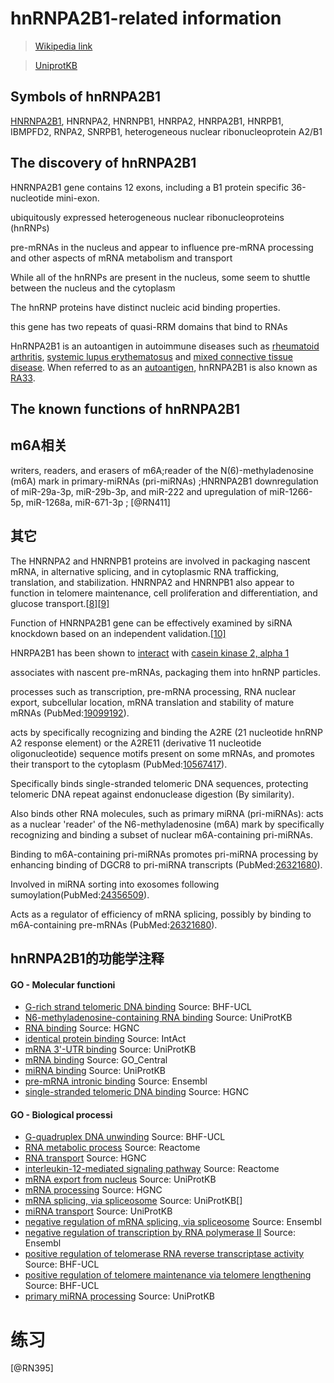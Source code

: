# hnRNPA2B1-related information
> [Wikipedia link](https://en.wikipedia.org/wiki/HNRNPA2B1)

> [UniprotKB](https://www.uniprot.org/uniprot/P22626)

## Symbols of hnRNPA2B1

[HNRNPA2B1](https://www.genenames.org/cgi-bin/gene_symbol_report?hgnc_id=5033), HNRNPA2, HNRNPB1, HNRPA2, HNRPA2B1, HNRPB1, IBMPFD2, RNPA2, SNRPB1, heterogeneous nuclear ribonucleoprotein A2/B1

## The discovery of hnRNPA2B1

HNRNPA2B1 gene contains 12 exons, including a B1 protein specific 36-nucleotide mini-exon.

ubiquitously expressed heterogeneous nuclear ribonucleoproteins (hnRNPs)

pre-mRNAs in the nucleus and appear to influence pre-mRNA processing and other aspects of mRNA metabolism and transport

While all of the hnRNPs are present in the nucleus, some seem to shuttle between the nucleus and the cytoplasm

The hnRNP proteins have distinct nucleic acid binding properties. 

this gene has two repeats of quasi-RRM domains that bind to RNAs

HnRNPA2B1 is an autoantigen in autoimmune diseases such as [rheumatoid arthritis](https://en.wikipedia.org/wiki/Rheumatoid_arthritis), [systemic lupus erythematosus](https://en.wikipedia.org/wiki/Systemic_lupus_erythematosus) and [mixed connective tissue disease](https://en.wikipedia.org/wiki/Mixed_connective_tissue_disease). When referred to as an [autoantigen](https://en.wikipedia.org/wiki/Autoantigen), hnRNPA2B1 is also known as [RA33](https://en.wikipedia.org/wiki/RA33).

## The known functions of hnRNPA2B1

## m6A相关

writers, readers, and erasers of m6A;reader of the N(6)-methyladenosine (m6A) mark in primary-miRNAs (pri-miRNAs) ;HNRNPA2B1 downregulation of miR-29a-3p, miR-29b-3p, and miR-222 and upregulation of miR-1266-5p, miR-1268a, miR-671-3p ; [@RN411]





## 其它

The HNRNPA2 and HNRNPB1 proteins are involved in packaging nascent mRNA, in alternative splicing, and in cytoplasmic RNA trafficking, translation, and stabilization. HNRNPA2 and HNRNPB1 also appear to function in telomere maintenance, cell proliferation and differentiation, and glucose transport.[[8\]](https://en.wikipedia.org/wiki/HNRNPA2B1#cite_note-8)[[9\]](https://en.wikipedia.org/wiki/HNRNPA2B1#cite_note-9)

Function of HNRNPA2B1 gene can be effectively examined by siRNA knockdown based on an independent validation.[[10\]](https://en.wikipedia.org/wiki/HNRNPA2B1#cite_note-10)

HNRPA2B1 has been shown to [interact](https://en.wikipedia.org/wiki/Protein-protein_interaction) with [casein kinase 2, alpha 1](https://en.wikipedia.org/wiki/Casein_kinase_2,_alpha_1)

associates with nascent pre-mRNAs, packaging them into hnRNP particles.

processes such as transcription, pre-mRNA processing, RNA nuclear export, subcellular location, mRNA translation and stability of mature mRNAs (PubMed:[19099192](https://www.uniprot.org/citations/19099192)).

acts by specifically recognizing and binding the A2RE (21 nucleotide hnRNP A2 response element) or the A2RE11 (derivative 11 nucleotide oligonucleotide) sequence motifs present on some mRNAs, and promotes their transport to the cytoplasm (PubMed:[10567417](https://www.uniprot.org/citations/10567417)). 

Specifically binds single-stranded telomeric DNA sequences, protecting telomeric DNA repeat against endonuclease digestion (By similarity).

Also binds other RNA molecules, such as primary miRNA (pri-miRNAs): acts as a nuclear 'reader' of the N6-methyladenosine (m6A) mark by specifically recognizing and binding a subset of nuclear m6A-containing pri-miRNAs.

Binding to m6A-containing pri-miRNAs promotes pri-miRNA processing by enhancing binding of DGCR8 to pri-miRNA transcripts (PubMed:[26321680](https://www.uniprot.org/citations/26321680)). 

Involved in miRNA sorting into exosomes following sumoylation(PubMed:[24356509](https://www.uniprot.org/citations/24356509)). 

Acts as a regulator of efficiency of mRNA splicing, possibly by binding to m6A-containing pre-mRNAs (PubMed:[26321680](https://www.uniprot.org/citations/26321680)).



## hnRNPA2B1的功能学注释

#### GO - Molecular functioni

- [G-rich strand telomeric DNA binding](https://www.ebi.ac.uk/QuickGO/term/GO:0098505) Source: BHF-UCL
- [N6-methyladenosine-containing RNA binding](https://www.ebi.ac.uk/QuickGO/term/GO:1990247) Source: UniProtKB
- [RNA binding](https://www.ebi.ac.uk/QuickGO/term/GO:0003723) Source: HGNC
- [identical protein binding](https://www.ebi.ac.uk/QuickGO/term/GO:0042802) Source: IntAct
- [mRNA 3'-UTR binding](https://www.ebi.ac.uk/QuickGO/term/GO:0003730) Source: UniProtKB
- [mRNA binding](https://www.ebi.ac.uk/QuickGO/term/GO:0003729) Source: GO_Central
- [miRNA binding](https://www.ebi.ac.uk/QuickGO/term/GO:0035198) Source: UniProtKB
- [pre-mRNA intronic binding](https://www.ebi.ac.uk/QuickGO/term/GO:0097157) Source: Ensembl
- [single-stranded telomeric DNA binding](https://www.ebi.ac.uk/QuickGO/term/GO:0043047) Source: HGNC

#### GO - Biological processi

- [G-quadruplex DNA unwinding](https://www.ebi.ac.uk/QuickGO/term/GO:0044806) Source: BHF-UCL
- [RNA metabolic process](https://www.ebi.ac.uk/QuickGO/term/GO:0016070) Source: Reactome
- [RNA transport](https://www.ebi.ac.uk/QuickGO/term/GO:0050658) Source: HGNC
- [interleukin-12-mediated signaling pathway](https://www.ebi.ac.uk/QuickGO/term/GO:0035722) Source: Reactome
- [mRNA export from nucleus](https://www.ebi.ac.uk/QuickGO/term/GO:0006406) Source: UniProtKB
- [mRNA processing](https://www.ebi.ac.uk/QuickGO/term/GO:0006397) Source: HGNC
- [mRNA splicing, via spliceosome](https://www.ebi.ac.uk/QuickGO/term/GO:0000398) Source: UniProtKB[]
- [miRNA transport](https://www.ebi.ac.uk/QuickGO/term/GO:1990428) Source: UniProtKB
- [negative regulation of mRNA splicing, via spliceosome](https://www.ebi.ac.uk/QuickGO/term/GO:0048025) Source: Ensembl
- [negative regulation of transcription by RNA polymerase II](https://www.ebi.ac.uk/QuickGO/term/GO:0000122) Source: Ensembl
- [positive regulation of telomerase RNA reverse transcriptase activity](https://www.ebi.ac.uk/QuickGO/term/GO:1905663) Source: BHF-UCL
- [positive regulation of telomere maintenance via telomere lengthening](https://www.ebi.ac.uk/QuickGO/term/GO:1904358) Source: BHF-UCL
- [primary miRNA processing](https://www.ebi.ac.uk/QuickGO/term/GO:0031053) Source: UniProtKB





# 练习 

[@RN395]





